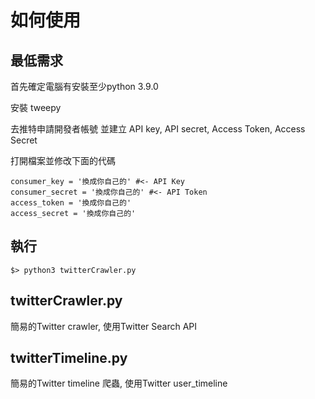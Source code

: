 # 如何使用

## 最低需求

首先確定電腦有安裝至少python 3.9.0

安裝 tweepy

去推特申請開發者帳號 並建立 API key, API secret, Access Token, Access Secret

打開檔案並修改下面的代碼
```
consumer_key = '換成你自己的' #<- API Key
consumer_secret = '換成你自己的' #<- API Token
access_token = '換成你自己的'
access_secret = '換成你自己的'
```

## 執行

```
$> python3 twitterCrawler.py
```

## twitterCrawler.py

簡易的Twitter crawler, 使用Twitter Search API

## twitterTimeline.py
簡易的Twitter timeline 爬蟲, 使用Twitter user_timeline